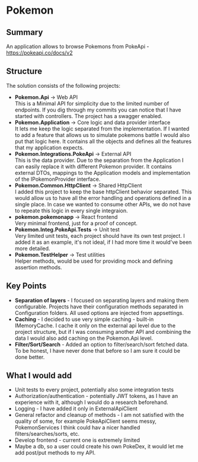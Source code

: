 # Pokemon

## Summary
An application allows to browse Pokemons from PokeApi - https://pokeapi.co/docs/v2

## Structure
The solution consists of the following projects:
- **Pokemon.Api**                      → Web API <br/> This is a Minimal API for simplicity due to the limited number of endpoints. If you dig through my commits you can notice that I have started with controllers. The project has a swagger enabled. <br/>
- **Pokemon.Application**              → Core logic and data provider interface <br/>It lets me keep the logic separated from the implementation. If I wanted to add a feature that allows us to simulate pokemons battle I would also put that logic here. It contains all the objects and defines all the features that my application expects.<br/>
- **Pokemon.Integrations.PokeApi**     → External API <br/>This is the data provider. Due to the separation from the Application I can easily replace it with different Pokemon provider. It contains external DTOs, mappings to the Application models and implementation of the IPokemonProvider interface.<br/>
- **Pokemon.Common.HttpClient**          → Shared HttpClient <br/>I added this project to keep the base httpClient behavior separated. This would allow us to have all the error handling and operations defined in a single place. In case we wanted to consume other APIs, we do not have to repeate this logic in every single integraion.<br/>
- **pokemon.pokemonapp**                 → React frontend <br/>Very minimal frontend, just for a proof of concept. <br/>
- **Pokemon.Integ.PokeApi.Tests**        → Unit test <br/>Very limited unit tests, each project should have its own test project. I added it as an example, it's not ideal, if I had more time it would've been more detailed.<br/>
- **Pokemon.TestHelper**                 → Test utilities <br/> Helper methods, would be used for providing mock and defining assertion methods. <br/>

## Key Points 
- **Separation of layers** - I focused on separating layers and making them configurable. Projects have their configuration methods separated in Configuration folders. All used options are injected from appsettings.
- **Caching** - I decided to use very simple caching - built-in IMemoryCache. I cache it only on the external api level due to the project structure, but if I was consuming another API and combining the data I would also add caching on the Pokemon.Api level.
- **Filter/Sort/Search** - Added an option to filter/search/sort fetched data. To be honest, I have never done that before so I am sure it could be done better.

## What I would add
- Unit tests to every project, potentially also some integration tests
- Authorization/authentication - potentially JWT tokens, as I have an experience with it, although I would do a research beforehand. 
- Logging - I have added it only in ExternalApiClient
- General refactor and cleanup of methods - I am not satisfied with the quality of some, for example PokeApiClient seems messy, PokemonServices I think could hav a nicer handled filters/searches/sorts, etc.
- Develop frontend - current one is extremely limited
- Maybe a db, so a user could create his own PokeDex, it would let me add post/put methods to my API. 
